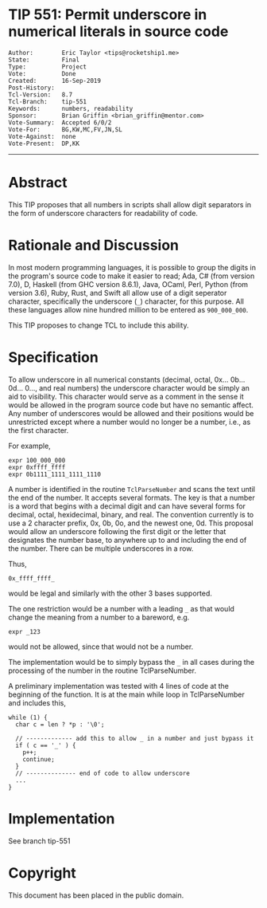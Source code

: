 # TIP 551: Permit underscore in numerical literals in source code
    Author:        Eric Taylor <tips@rocketship1.me>
    State:         Final
    Type:          Project
    Vote:          Done
    Created:       16-Sep-2019
    Post-History:
    Tcl-Version:   8.7
    Tcl-Branch:    tip-551
    Keywords:      numbers, readability
    Sponsor:       Brian Griffin <brian_griffin@mentor.com>
    Vote-Summary:  Accepted 6/0/2
    Vote-For:      BG,KW,MC,FV,JN,SL
    Vote-Against:  none
    Vote-Present:  DP,KK
-----

# Abstract

This TIP proposes that all numbers in scripts shall allow digit
separators in the form of underscore characters for readability of
code.

# Rationale and Discussion

In most modern programming languages, it is possible to group the
digits in the program's source code to make it easier to read; Ada, C#
(from version 7.0), D, Haskell (from GHC version 8.6.1), Java, OCaml,
Perl, Python (from version 3.6), Ruby, Rust, and Swift all allow use
of a digit seperator character, specifically the underscore (`_`)
character, for this purpose. All these languages allow nine hundred
million to be entered as `900_000_000`.

This TIP proposes to change TCL to include this ability.

# Specification

To allow underscore in all numerical constants (decimal, octal,
0x... 0b... 0d... 0..., and real numbers) the underscore character
would be simply an aid to visibility. This character would serve as a
comment in the sense it would be allowed in the program source code
but have no semantic affect. Any number of underscores would be
allowed and their positions would be unrestricted except where a
number would no longer be a number, i.e., as the first character.

For example,

    expr 100_000_000
    expr 0xffff_ffff
    expr 0b1111_1111_1111_1110

A number is identified in the routine `TclParseNumber` and scans the
text until the end of the number. It accepts several formats. The key
is that a number is a word that begins with a decimal digit and can
have several forms for decimal, octal, hexidecimal, binary, and real. The
convention currently is to use a 2 character prefix, 0x, 0b, 0o, and the
newest one, 0d. This proposal would allow an underscore following the
first digit or the letter that designates the number base, to anywhere
up to and including the end of the number. There can be multiple
underscores in a row.

Thus,

    0x_ffff_ffff_

would be legal and similarly with the other 3 bases supported.

The one restriction would be a number with a leading `_` as that would
change the meaning from a number to a bareword, e.g.

    expr _123

would not be allowed, since that would not be a number.

The implementation would be to simply bypass the `_` in all cases during
the processing of the number in the routine TclParseNumber.

A preliminary implementation was tested with 4 lines of code at the
beginning of the function. It is at the main while loop in
TclParseNumber and includes this,


    while (1) {
      char c = len ? *p : '\0';
    
      // ------------- add this to allow _ in a number and just bypass it
      if ( c == '_' ) {
        p++;
        continue;
      }
      // -------------- end of code to allow underscore
      ...
    }

# Implementation

See branch tip-551

# Copyright

This document has been placed in the public domain.

